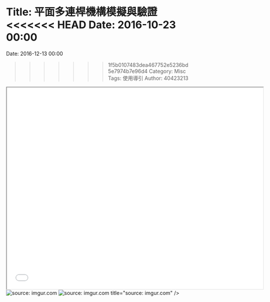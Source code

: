 Title: 平面多連桿機構模擬與驗證
<<<<<<< HEAD
Date: 2016-10-23 00:00
=======
Date: 2016-12-13 00:00
>>>>>>> 1f5b0107483dea467752e5236bd5e7974b7e96d4
Category: Misc
Tags: 使用導引
Author: 40423213

<iframe src="file:///Y:/tmp/40423213/w12/w12-1.html" width="700" height="550"></iframe>
<img src="Y:\tmp\2016fallcadp_hw\w12\1.png" title="source: imgur.com" /></a>
<img src="Y:\tmp\2016fallcadp_hw\w12\2.png" title="source: imgur.com" /></a>
title="source: imgur.com" /></a>